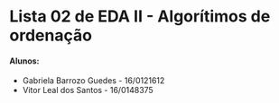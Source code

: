 # Lista 02 de EDA II - Algorítimos de ordenação

#### Alunos:
* Gabriela Barrozo Guedes - 16/0121612 
* Vitor Leal dos Santos - 16/0148375
